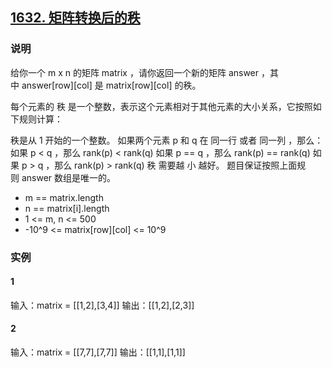 ## [1632. 矩阵转换后的秩](https://leetcode-cn.com/problems/rank-transform-of-a-matrix/)

### 说明
给你一个 m x n 的矩阵 matrix ，请你返回一个新的矩阵 answer ，其中 answer[row][col] 是 matrix[row][col] 的秩。

每个元素的 秩 是一个整数，表示这个元素相对于其他元素的大小关系，它按照如下规则计算：

秩是从 1 开始的一个整数。
如果两个元素 p 和 q 在 同一行 或者 同一列 ，那么：
如果 p < q ，那么 rank(p) < rank(q)
如果 p == q ，那么 rank(p) == rank(q)
如果 p > q ，那么 rank(p) > rank(q)
秩 需要越 小 越好。
题目保证按照上面规则 answer 数组是唯一的。

* m == matrix.length
* n == matrix[i].length
* 1 <= m, n <= 500
* -10^9 <= matrix[row][col] <= 10^9

### 实例
#### 1
输入：matrix = [[1,2],[3,4]]
输出：[[1,2],[2,3]]

#### 2
输入：matrix = [[7,7],[7,7]]
输出：[[1,1],[1,1]]